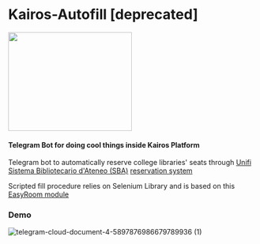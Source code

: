 # Kairos-Autofill [deprecated]

<a href="link" style="text-align: center">
<img src="https://user-images.githubusercontent.com/73782244/112765278-be33b880-900c-11eb-90a1-7e23ee013f7a.png" width="250" height="200" align="center"></a>

#### Telegram Bot for doing cool things inside Kairos Platform
Telegram bot to automatically reserve college libraries' seats through 
[Unifi](https://www.unifi.it) [Sistema Bibliotecario d'Ateneo (SBA)](https://www.sbafirenze.it/tools/) [reservation system](https://identity.unifi.it/cas/login?) 

Scripted fill procedure relies on Selenium Library and is based on this [EasyRoom module](http://www.easystaff.it/soluzioni/prenotazione-aule/)  

### Demo

![telegram-cloud-document-4-5897876986679789936 (1)](https://user-images.githubusercontent.com/73782244/109412028-1774e180-79a6-11eb-8d89-2730fafc9b46.gif)
